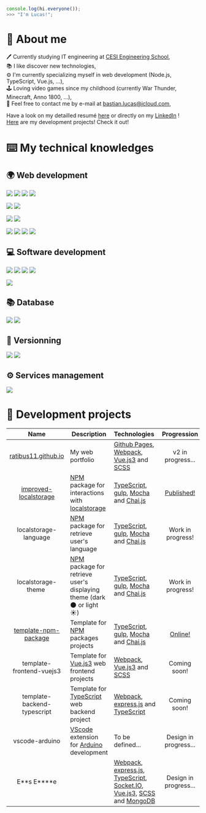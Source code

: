 ```js
console.log(hi.everyone());
>>> "I'm Lucas!";
```

# :man: About me

:pen: Currently studying IT engineering at [CESI Engineering School](https://cesi.fr),\
:books: I like discover new technologies,\
:gear: I'm currently specializing myself in web development (Node.js, TypeScript, Vue.js, ...),\
:joystick: Loving video games since my childhood (currently War Thunder, Minecraft, Anno 1800, ...),\
:email: Feel free to contact me by e-mail at [bastian.lucas@icloud.com](mailto:Lucas%20Bastian<bastian.lucas@icloud.com>),

Have a look on my detailled resumé [here](https://github.com/Ratibus11/Ratibus11/blob/main/RESUME.md) or directly on my [LinkedIn](https://linkedin.com/in/lucas-bastian) !\
[Here](#hammer-development-projects) are my development projects! Check it out!

# :keyboard: My technical knowledges

## :earth_africa: Web development

![](https://img.shields.io/badge/HTML5-D96A3A?style=for-the-badge)
![](https://img.shields.io/badge/CSS3-3465E1?style=for-the-badge)
![](https://img.shields.io/badge/JavaScript-ECD74E?style=for-the-badge)
![](https://img.shields.io/badge/PHP-7378A9?style=for-the-badge)

![](https://img.shields.io/badge/SCSS-BA6A92?style=for-the-badge)
![](https://img.shields.io/badge/TypeScript-4074BA?style=for-the-badge)

![](https://img.shields.io/badge/Node.js-62964C?style=for-the-badge)
![](https://img.shields.io/badge/Webpack-99CDF3?style=for-the-badge)

![](https://img.shields.io/badge/Vue.js-61AF83?style=for-the-badge)
![](https://img.shields.io/badge/Laravel-E4412F?style=for-the-badge)
![](https://img.shields.io/badge/Gulp-D3544F?style=for-the-badge)
![](https://img.shields.io/badge/Bootstrap-612BE4?style=for-the-badge)

## :computer: Software development

![](https://img.shields.io/badge/Python-F0D062?style=for-the-badge)
![](https://img.shields.io/badge/C++-17427A?style=for-the-badge)
![](https://img.shields.io/badge/C%23-3F8B2A?style=for-the-badge)
![](https://img.shields.io/badge/.NET-4A36CC?style=for-the-badge)

![](https://img.shields.io/badge/Arduino-3F9095?style=for-the-badge)

## :books: Database

![](https://img.shields.io/badge/MySql-255D82?style=for-the-badge)
![](https://img.shields.io/badge/MongoDB-6BAD4F?style=for-the-badge)

## :memo: Versionning

![](https://img.shields.io/badge/Github-1C1F23?style=for-the-badge)
![](https://img.shields.io/badge/Gitlab-E8A044?style=for-the-badge)

## :gear: Services management

![](https://img.shields.io/badge/Docker-3B7AA6?style=for-the-badge)

# :hammer: Development projects

|                                    Name                                     | Description                                                                                                                                   | Technologies                                                                                                                                                                                                                                                  |                            Progression                            |                                  License                                  |
| :-------------------------------------------------------------------------: | --------------------------------------------------------------------------------------------------------------------------------------------- | ------------------------------------------------------------------------------------------------------------------------------------------------------------------------------------------------------------------------------------------------------------- | :---------------------------------------------------------------: | :-----------------------------------------------------------------------: |
|             [ratibus11.github.io](https://ratibus11.github.io)              | My web portfolio                                                                                                                              | [Github Pages](https://pages.github.com/), [Webpack](https://webpack.js.org/), [Vue.js3](https://vuejs.org/) and [SCSS](https://sass-lang.com/)                                                                                                               |                         v2 in progress...                         |   [CC BY-NC-ND 4.0](https://creativecommons.org/licenses/by-nc-nd/4.0/)   |
| [improved-localstorage](https://github.com/Ratibus11/improved-localstorage) | [NPM](https://www.npmjs.com/) package for interactions with [localstorage](https://developer.mozilla.org/fr/docs/Web/API/Window/localStorage) | [TypeScript](https://www.typescriptlang.org/), [gulp](https://gulpjs.com/), [Mocha](https://mochajs.org/) and [Chai.js](https://www.chaijs.com/)                                                                                                              | [Published!](https://www.npmjs.com/package/improved-localstorage) | [MIT](https://github.com/Ratibus11/improved-localstorage/blob/v1/LICENSE) |
|                            localstorage-language                            | [NPM](https://www.npmjs.com/) package for retrieve user's language                                                                            | [TypeScript](https://www.typescriptlang.org/), [gulp](https://gulpjs.com/), [Mocha](https://mochajs.org/) and [Chai.js](https://www.chaijs.com/)                                                                                                              |                         Work in progress!                         |                                                                           |
|                             localstorage-theme                              | [NPM](https://www.npmjs.com/) package for retrieve user's displaying theme (dark :new_moon: or light :sunny:)                                 | [TypeScript](https://www.typescriptlang.org/), [gulp](https://gulpjs.com/), [Mocha](https://mochajs.org/) and [Chai.js](https://www.chaijs.com/)                                                                                                              |                         Work in progress!                         |                                                                           |
|  [template-npm-package](https://github.com/Ratibus11/template-npm-package)  | Template for [NPM](https://www.npmjs.com/) packages projects                                                                                  | [TypeScript](https://www.typescriptlang.org/), [gulp](https://gulpjs.com/), [Mocha](https://mochajs.org/) and [Chai.js](https://www.chaijs.com/)                                                                                                              |   [Online!](https://github.com/Ratibus11/template-npm-package)    |                                                                           |
|                          template-frontend-vuejs3                           | Template for [Vue.js3](https://vuejs.org/) web frontend projects                                                                              | [Webpack](https://webpack.js.org/), [Vue.js3](https://vuejs.org/) and [SCSS](https://sass-lang.com/)                                                                                                                                                          |                           Coming soon!                            |                                                                           |
|                         template-backend-typescript                         | Template for [TypeScript](https://www.typescriptlang.org/) web backend project                                                                | [Webpack](https://webpack.js.org/), [express.js](http://expressjs.com/) and [TypeScript](https://www.typescriptlang.org/)                                                                                                                                     |                           Coming soon!                            |                                                                           |
|                               vscode-arduino                                | [VScode](https://code.visualstudio.com/) extension for [Arduino](https://www.arduino.cc/) development                                         | To be defined...                                                                                                                                                                                                                                              |                       Design in progress...                       |
|                                E**s E\*\***e                                |                                                                                                                                               | [Webpack](https://webpack.js.org/), [express.js](http://expressjs.com/), [TypeScript](https://www.typescriptlang.org/), [Socket.IO](https://socket.io/), [Vue.js3](https://vuejs.org/), [SCSS](https://sass-lang.com/) and [MongoDB](https://www.mongodb.com) |                       Design in progress...                       |                              Private project                              |
